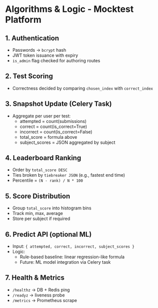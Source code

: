 # Algorithms & Logic - Mocktest Platform

## 1. Authentication
- Passwords → `bcrypt` hash
- JWT token issuance with expiry
- `is_admin` flag checked for authoring routes

## 2. Test Scoring
- Correctness decided by comparing `chosen_index` with `correct_index`

## 3. Snapshot Update (Celery Task)
- Aggregate per user per test:
  - attempted = count(submissions)
  - correct = count(is_correct=True)
  - incorrect = count(is_correct=False)
  - total_score = formula above
  - subject_scores = JSON aggregated by subject

## 4. Leaderboard Ranking
- Order by `total_score DESC`
- Ties broken by `tiebreaker JSON` (e.g., fastest end time)
- Percentile = `(N - rank) / N * 100`

## 5. Score Distribution
- Group `total_score` into histogram bins
- Track min, max, average
- Store per subject if required

## 6. Predict API (optional ML)
- Input: `{ attempted, correct, incorrect, subject_scores }`
- Logic:
  - Rule-based baseline: linear regression-like formula
  - Future: ML model integration via Celery task

## 7. Health & Metrics
- `/healthz` → DB + Redis ping
- `/readyz` → liveness probe
- `/metrics` → Prometheus scrape
